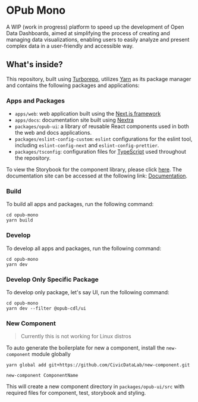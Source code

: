 # OPub Mono

A WIP (work in progress) platform to speed up the development of Open Data Dashboards, aimed at simplifying the process of creating and managing data visualizations, enabling users to easily analyze and present complex data in a user-friendly and accessible way.

## What's inside?

This repository, built using [Turborepo](https://github.com/vercel/turbo), utilizes [Yarn](https://classic.yarnpkg.com/) as its package manager and contains the following packages and applications:

### Apps and Packages

- `apps/web`: web application built using the [Next.js framework](https://github.com/vercel/next.js/)
- `apps/docs`: documentation site built using [Nextra](https://github.com/shuding/nextra)
- `packages/opub-ui`: a library of reusable React components used in both the web and docs applications.
- `packages/eslint-config-custom`: `eslint` configurations for the eslint tool, including `eslint-config-next` and `eslint-config-prettier`.
- `packages/tsconfig`: configuration files for [TypeScript](https://github.com/microsoft/TypeScript/) used throughout the repository.

To view the Storybook for the component library, please click [here](https://main--64004009fa0a900a3197549c.chromatic.com/). The documentation site can be accessed at the following link: [Documentation](https://opub-docs.netlify.app/).

### Build

To build all apps and packages, run the following command:

```
cd opub-mono
yarn build
```

### Develop

To develop all apps and packages, run the following command:

```
cd opub-mono
yarn dev
```

### Develop Only Specific Package

To develop only package, let's say UI, run the following command:

```
cd opub-mono
yarn dev --filter @opub-cdl/ui
```

### New Component

> Currently this is not working for Linux distros

To auto generate the boilerplate for new a component, install the `new-component` module globally

```
yarn global add git+https://github.com/CivicDataLab/new-component.git

new-component ComponentName
```

This will create a new component directory in `packages/opub-ui/src` with required files for component, test, storybook and styling.
